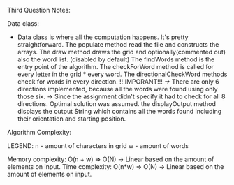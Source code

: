 Third Question Notes:

Data class:
- Data class is where all the computation happens. It's pretty straightforward. 
	The populate method read the file and constructs the arrays.
	The draw method draws the grid and optionally(commented out) also the word list. (disabled by default)
	The findWords method is the entry point of the algorithm.
	The checkForWord method is called for every letter in the grid * every word.
	The directionalCheckWord methods check for words in every direction.
	!!!IMPORANT!!! -> There are only 6 directions implemented, because all the words were found using only those six.
				   -> Since the assignment didn't specify it had to check for all 8 directions. Optimal solution was assumed.
	the displayOutput method displays the output String which contains all the words found including their orientation and starting position.
				   
Algorithm Complexity:

LEGEND:
n - amount of characters in grid
w - amount of words

Memory complexity: O(n + w) => O(N) -> Linear based on the amount of elements on input.
Time complexity: O(n*w) => O(N) -> Linear based on the amount of elements on input.
